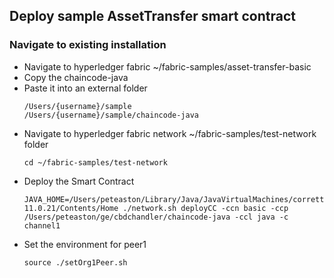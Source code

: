 ## Deploy sample AssetTransfer smart contract

### Navigate to existing installation
- Navigate to hyperledger fabric ~/fabric-samples/asset-transfer-basic
- Copy the chaincode-java
- Paste it into an external folder
    ```
    /Users/{username}/sample
    /Users/{username}/sample/chaincode-java
- Navigate to hyperledger fabric network ~/fabric-samples/test-network folder
    ```
    cd ~/fabric-samples/test-network
- Deploy the Smart Contract
    ```
    JAVA_HOME=/Users/peteaston/Library/Java/JavaVirtualMachines/corretto-11.0.21/Contents/Home ./network.sh deployCC -ccn basic -ccp /Users/peteaston/ge/cbdchandler/chaincode-java -ccl java -c channel1
- Set the environment for peer1 
    ```
    source ./setOrg1Peer.sh

